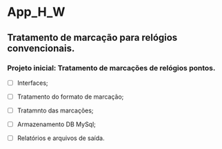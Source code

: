 # App_H_W
 ## Tratamento de marcação para relógios convencionais.
 ### Projeto inicial: Tratamento de marcações de relógios pontos.
 
- [ ] Interfaces;
- [ ] Tratamento do formato de marcação;
- [ ] Tratamnto das marcações;
- [ ] Armazenamento DB MySql;
- [ ] Relatórios e arquivos de saída.


